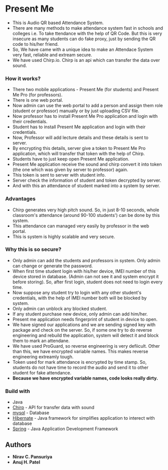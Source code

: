 # Present Me

- This is Audio QR based Attendance System.
- There are many methods to make attendance system fast in schools and colleges i.e. To take ttendance with the help of QR Code. But this is very insecure as many students can do fake proxy, just by sending the QR code to his/her friend.
- So, We have came with a unique idea to make an Attendace System very fast, reliable and extream secure.
- We have used Chirp.io. Chirp is an api which can transfer the data over sound.
 

### How it works?

- There two mobile applications - Present Me (for students) and Present Me Pro (for professors).
- There is one web portal.
- Now admin can use the web portal to add a person and assign them role (student or professor) manually or by just uploading CSV file.
- Now professor has to install Present Me Pro application and login with their credentials.
- Student has to install Present Me application and login with their credentials.
- Now, Professor will add lecture details and these details is sent to server.
- By encrypting this details, server give a token to Present Me Pro application, which will transfer that token with the help of Chirp.
- Students have to just keep open Present Me application.
- Present Me application receive the sound and chirp convert it into token (the one which was given by server to professor) again.
- This token is sent to server with student info.
- Server check the information of student and token decrypted by server.
- And with this an attendance of student marked into a system by server.


### Advantages

- Chirp generates very high pitch sound. So, in just 8-10 seconds, whole classroom's attendance (around 90-100 students') can be done by this system.
- This attendance can managed very easily by professor in the web portal.
- This is system is highly scalable and very secure.


### Why this is so secure?

- Only admin can add the students and professors in system. Only admin can change or generate the password.
- When first time student login with his/her device, IMEI number of this device stored in database. (Admin can not see it and system encrypt it before storing). So, after first login, student does not need to login every time.
- Now suppose any student try to login with any other student's credentials, with the help of IMEI number both will be blocked by system.
- Only admin can unblock any blocked student.
- If any student purchase new device, only admin can add him/her.
- Present me application needs fingerprint of student in device to open.
- We have signed our applications and we are sending signed key with package and check on the server. So, if some one try to do reverse engineering and rebuild the application, system will detect it and block them to mark an attendane.
- We have used ProGuard, so reverse engineering is very defiicult. Other than this, we have encrypted variable names. This makes reverse engineering extreamly tough.
- Token used for mark attendance is encrypted by time stamp. So, students do not have time to record the audio and send it to other student for fake attendance.
- **Because we have encrypted variable names, code looks really dirty.**


### Build with

- Java
- [Chirp](https://github.com/chirp) - API for transfer data with sound
- [mysql](https://www.mysql.com/) - Database
- [Hibernate](https://hibernate.org/) - Java framework for simplifies application to interect with database
- [Spring](https://spring.io/) - Java Application Development Framework


## Authors

* **Nirav C. Pansuriya**
* **Anuj H. Patel** 
